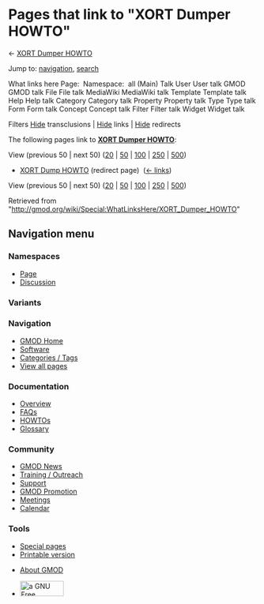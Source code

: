 <div id="mw-page-base" class="noprint">

</div>

<div id="mw-head-base" class="noprint">

</div>

<div id="content" class="mw-body" role="main">

<span id="top"></span>

<div id="mw-js-message" style="display:none;">

</div>



# <span dir="auto">Pages that link to "XORT Dumper HOWTO"</span>

<div id="bodyContent">

<div id="contentSub">

← [XORT Dumper HOWTO](/wiki/XORT_Dumper_HOWTO "XORT Dumper HOWTO")

</div>

<div id="jump-to-nav" class="mw-jump">

Jump to: [navigation](#mw-navigation), [search](#p-search)

</div>

<div id="mw-content-text">

What links here Page:  Namespace:  all (Main) Talk User User talk GMOD
GMOD talk File File talk MediaWiki MediaWiki talk Template Template talk
Help Help talk Category Category talk Property Property talk Type Type
talk Form Form talk Concept Concept talk Filter Filter talk Widget
Widget talk

Filters
[Hide](/mediawiki/index.php?title=Special:WhatLinksHere/XORT_Dumper_HOWTO&hidetrans=1 "Special:WhatLinksHere/XORT Dumper HOWTO")
transclusions \|
[Hide](/mediawiki/index.php?title=Special:WhatLinksHere/XORT_Dumper_HOWTO&hidelinks=1 "Special:WhatLinksHere/XORT Dumper HOWTO")
links \|
[Hide](/mediawiki/index.php?title=Special:WhatLinksHere/XORT_Dumper_HOWTO&hideredirs=1 "Special:WhatLinksHere/XORT Dumper HOWTO")
redirects

The following pages link to **[XORT Dumper
HOWTO](/wiki/XORT_Dumper_HOWTO "XORT Dumper HOWTO")**:

View (previous 50 \| next 50)
([20](/mediawiki/index.php?title=Special:WhatLinksHere/XORT_Dumper_HOWTO&limit=20 "Special:WhatLinksHere/XORT Dumper HOWTO")
\|
[50](/mediawiki/index.php?title=Special:WhatLinksHere/XORT_Dumper_HOWTO&limit=50 "Special:WhatLinksHere/XORT Dumper HOWTO")
\|
[100](/mediawiki/index.php?title=Special:WhatLinksHere/XORT_Dumper_HOWTO&limit=100 "Special:WhatLinksHere/XORT Dumper HOWTO")
\|
[250](/mediawiki/index.php?title=Special:WhatLinksHere/XORT_Dumper_HOWTO&limit=250 "Special:WhatLinksHere/XORT Dumper HOWTO")
\|
[500](/mediawiki/index.php?title=Special:WhatLinksHere/XORT_Dumper_HOWTO&limit=500 "Special:WhatLinksHere/XORT Dumper HOWTO"))

- [XORT Dump
  HOWTO](/mediawiki/index.php?title=XORT_Dump_HOWTO&redirect=no "XORT Dump HOWTO")
  (redirect page) ‎ <span class="mw-whatlinkshere-tools">([←
  links](/mediawiki/index.php?title=Special:WhatLinksHere&target=XORT+Dump+HOWTO "Special:WhatLinksHere"))</span>

View (previous 50 \| next 50)
([20](/mediawiki/index.php?title=Special:WhatLinksHere/XORT_Dumper_HOWTO&limit=20 "Special:WhatLinksHere/XORT Dumper HOWTO")
\|
[50](/mediawiki/index.php?title=Special:WhatLinksHere/XORT_Dumper_HOWTO&limit=50 "Special:WhatLinksHere/XORT Dumper HOWTO")
\|
[100](/mediawiki/index.php?title=Special:WhatLinksHere/XORT_Dumper_HOWTO&limit=100 "Special:WhatLinksHere/XORT Dumper HOWTO")
\|
[250](/mediawiki/index.php?title=Special:WhatLinksHere/XORT_Dumper_HOWTO&limit=250 "Special:WhatLinksHere/XORT Dumper HOWTO")
\|
[500](/mediawiki/index.php?title=Special:WhatLinksHere/XORT_Dumper_HOWTO&limit=500 "Special:WhatLinksHere/XORT Dumper HOWTO"))

</div>

<div class="printfooter">

Retrieved from
"<http://gmod.org/wiki/Special:WhatLinksHere/XORT_Dumper_HOWTO>"

</div>

<div id="catlinks" class="catlinks catlinks-allhidden">

</div>

<div class="visualClear">

</div>

</div>

</div>

<div id="mw-navigation">

## Navigation menu

<div id="mw-head">



<div id="left-navigation">

<div id="p-namespaces" class="vectorTabs" role="navigation"
aria-labelledby="p-namespaces-label">

### Namespaces

- <span id="ca-nstab-main"><a href="/wiki/XORT_Dumper_HOWTO" accesskey="c"
  title="View the content page [c]">Page</a></span>
- <span id="ca-talk"><a
  href="/mediawiki/index.php?title=Talk:XORT_Dumper_HOWTO&amp;action=edit&amp;redlink=1"
  accesskey="t"
  title="Discussion about the content page [t]">Discussion</a></span>

</div>

<div id="p-variants" class="vectorMenu emptyPortlet" role="navigation"
aria-labelledby="p-variants-label">

### 

### Variants[](#)

<div class="menu">

</div>

</div>

</div>

<div id="right-navigation">





</div>



</div>

</div>

</div>

<div id="mw-panel">

<div id="p-logo" role="banner">

<a href="/wiki/Main_Page"
style="background-image: url(http://gmod.org/images/GMOD-cogs.png);"
title="Visit the main page"></a>

</div>

<div id="p-Navigation" class="portal" role="navigation"
aria-labelledby="p-Navigation-label">

### Navigation

<div class="body">

- <span id="n-GMOD-Home">[GMOD Home](/wiki/Main_Page)</span>
- <span id="n-Software">[Software](/wiki/GMOD_Components)</span>
- <span id="n-Categories-.2F-Tags">[Categories /
  Tags](/wiki/Categories)</span>
- <span id="n-View-all-pages">[View all
  pages](/wiki/Special:AllPages)</span>

</div>

</div>

<div id="p-Documentation" class="portal" role="navigation"
aria-labelledby="p-Documentation-label">

### Documentation

<div class="body">

- <span id="n-Overview">[Overview](/wiki/Overview)</span>
- <span id="n-FAQs">[FAQs](/wiki/Category:FAQ)</span>
- <span id="n-HOWTOs">[HOWTOs](/wiki/Category:HOWTO)</span>
- <span id="n-Glossary">[Glossary](/wiki/Glossary)</span>

</div>

</div>

<div id="p-Community" class="portal" role="navigation"
aria-labelledby="p-Community-label">

### Community

<div class="body">

- <span id="n-GMOD-News">[GMOD News](/wiki/GMOD_News)</span>
- <span id="n-Training-.2F-Outreach">[Training /
  Outreach](/wiki/Training_and_Outreach)</span>
- <span id="n-Support">[Support](/wiki/Support)</span>
- <span id="n-GMOD-Promotion">[GMOD
  Promotion](/wiki/GMOD_Promotion)</span>
- <span id="n-Meetings">[Meetings](/wiki/Meetings)</span>
- <span id="n-Calendar">[Calendar](/wiki/Calendar)</span>

</div>

</div>

<div id="p-tb" class="portal" role="navigation"
aria-labelledby="p-tb-label">

### Tools

<div class="body">

- <span id="t-specialpages"><a href="/wiki/Special:SpecialPages" accesskey="q"
  title="A list of all special pages [q]">Special pages</a></span>
- <span id="t-print"><a
  href="/mediawiki/index.php?title=Special:WhatLinksHere/XORT_Dumper_HOWTO&amp;printable=yes"
  rel="alternate" accesskey="p"
  title="Printable version of this page [p]">Printable version</a></span>

</div>

</div>

</div>

</div>

<div id="footer" role="contentinfo">

- <span id="footer-places-about">[About
  GMOD](/wiki/GMOD:About "GMOD:About")</span>

<!-- -->

- <span id="footer-copyrightico">[<img src="http://www.gnu.org/graphics/gfdl-logo-small.png" width="88"
  height="31" alt="a GNU Free Documentation License" />](http://www.gnu.org/licenses/fdl-1.3.html)</span>




</div>
